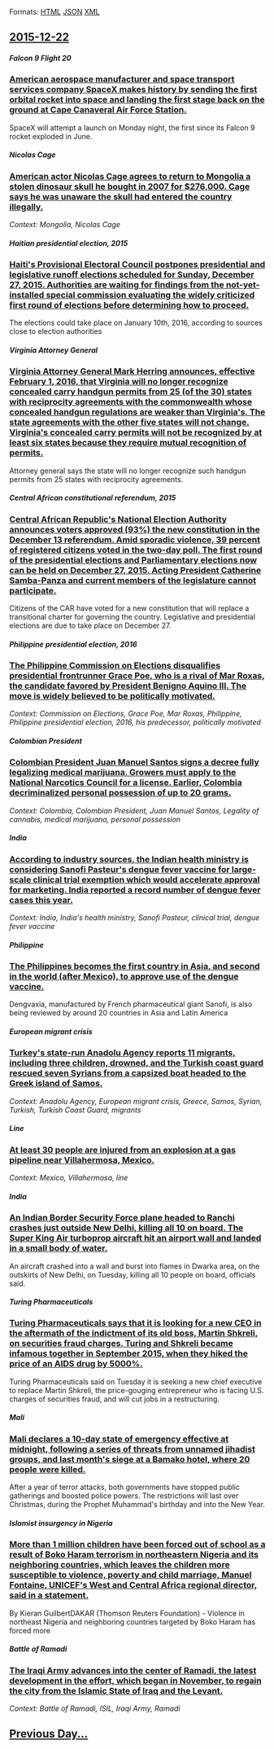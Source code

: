 
Formats: [HTML](2015/12/22/index.html)  [JSON](2015/12/22/index.json)  [XML](2015/12/22/index.xml)  

## [2015-12-22](/news/2015/12/22/index.md)

##### Falcon 9 Flight 20
### [American aerospace manufacturer and space transport services company SpaceX makes history by sending the first orbital rocket into space and landing the first stage back on the ground at Cape Canaveral Air Force Station. ](/news/2015/12/22/american-aerospace-manufacturer-and-space-transport-services-company-spacex-makes-history-by-sending-the-first-orbital-rocket-into-space-and.md)
SpaceX will attempt a launch on Monday night, the first since its Falcon 9 rocket exploded in June.

##### Nicolas Cage
### [American actor Nicolas Cage agrees to return to Mongolia a stolen dinosaur skull he bought in 2007 for $276,000. Cage says he was unaware the skull had entered the country illegally. ](/news/2015/12/22/american-actor-nicolas-cage-agrees-to-return-to-mongolia-a-stolen-dinosaur-skull-he-bought-in-2007-for-276-000-cage-says-he-was-unaware-th.md)
_Context: Mongolia, Nicolas Cage_

##### Haitian presidential election, 2015
### [Haiti's Provisional Electoral Council postpones presidential and legislative runoff elections scheduled for Sunday, December 27, 2015. Authorities are waiting for findings from the not-yet-installed special commission evaluating the widely criticized first round of elections before determining how to proceed. ](/news/2015/12/22/haitias-provisional-electoral-council-postpones-presidential-and-legislative-runoff-elections-scheduled-for-sunday-december-27-2015-aut.md)
The elections could take place on January 10th, 2016, according to sources close to election authorities

##### Virginia Attorney General
### [Virginia Attorney General Mark Herring announces, effective February 1, 2016, that Virginia will no longer recognize concealed carry handgun permits from 25 (of the 30) states with reciprocity agreements with the commonwealth whose concealed handgun regulations are weaker than Virginia's. The state agreements with the other five states will not change. Virginia's concealed carry permits will not be recognized by at least six states because they require mutual recognition of permits. ](/news/2015/12/22/virginia-attorney-general-mark-herring-announces-effective-february-1-2016-that-virginia-will-no-longer-recognize-concealed-carry-handgun.md)
Attorney general says the state will no longer recognize such handgun permits from 25 states with reciprocity agreements.

##### Central African constitutional referendum, 2015
### [Central African Republic's National Election Authority announces voters approved (93%) the new constitution in the December 13 referendum. Amid sporadic violence, 39 percent of registered citizens voted in the two-day poll. The first round of the presidential elections and Parliamentary elections now can be held on December 27, 2015. Acting President Catherine Samba-Panza and current members of the legislature cannot participate. ](/news/2015/12/22/central-african-republic-s-national-election-authority-announces-voters-approved-93-the-new-constitution-in-the-december-13-referendum-a.md)
Citizens of the CAR have voted for a new constitution that will replace a transitional charter for governing the country. Legislative and presidential elections are due to take place on December 27.

##### Philippine presidential election, 2016
### [The Philippine Commission on Elections disqualifies presidential frontrunner Grace Poe, who is a rival of Mar Roxas, the candidate favored by President Benigno Aquino III. The move is widely believed to be politically motivated. ](/news/2015/12/22/the-philippine-commission-on-elections-disqualifies-presidential-frontrunner-grace-poe-who-is-a-rival-of-mar-roxas-the-candidate-favored-b.md)
_Context: Commission on Elections, Grace Poe, Mar Roxas, Philippine, Philippine presidential election, 2016, his predecessor, politically motivated_

##### Colombian President
### [Colombian President Juan Manuel Santos signs a decree fully legalizing medical marijuana. Growers must apply to the National Narcotics Council for a license. Earlier, Colombia decriminalized personal possession of up to 20 grams. ](/news/2015/12/22/colombian-president-juan-manuel-santos-signs-a-decree-fully-legalizing-medical-marijuana-growers-must-apply-to-the-national-narcotics-counc.md)
_Context: Colombia, Colombian President, Juan Manuel Santos, Legality of cannabis, medical marijuana, personal possession_

##### India
### [According to industry sources, the Indian health ministry is considering Sanofi Pasteur's dengue fever vaccine for large-scale clinical trial exemption which would accelerate approval for marketing. India reported a record number of dengue fever cases this year. ](/news/2015/12/22/according-to-industry-sources-the-indian-health-ministry-is-considering-sanofi-pasteur-s-dengue-fever-vaccine-for-large-scale-clinical-tria.md)
_Context: India, India's health ministry, Sanofi Pasteur, clinical trial, dengue fever vaccine_

##### Philippine
### [The Philippines becomes the first country in Asia, and second in the world (after Mexico), to approve use of the dengue vaccine. ](/news/2015/12/22/the-philippines-becomes-the-first-country-in-asia-and-second-in-the-world-after-mexico-to-approve-use-of-the-dengue-vaccine.md)
Dengvaxia, manufactured by French pharmaceutical giant Sanofi, is also being reviewed by around 20 countries in Asia and Latin America

##### European migrant crisis
### [Turkey's state-run Anadolu Agency reports 11 migrants, including three children, drowned, and the Turkish coast guard rescued seven Syrians from a capsized boat headed to the Greek island of Samos. ](/news/2015/12/22/turkey-s-state-run-anadolu-agency-reports-11-migrants-including-three-children-drowned-and-the-turkish-coast-guard-rescued-seven-syrians.md)
_Context: Anadolu Agency, European migrant crisis, Greece, Samos, Syrian, Turkish, Turkish Coast Guard, migrants_

##### Line
### [At least 30 people are injured from an explosion at a gas pipeline near Villahermosa, Mexico. ](/news/2015/12/22/at-least-30-people-are-injured-from-an-explosion-at-a-gas-pipeline-near-villahermosa-mexico.md)
_Context: Mexico, Villahermosa, line_

##### India
### [An Indian Border Security Force plane headed to Ranchi crashes just outside New Delhi, killing all 10 on board. The Super King Air turboprop aircraft hit an airport wall and landed in a small body of water. ](/news/2015/12/22/an-indian-border-security-force-plane-headed-to-ranchi-crashes-just-outside-new-delhi-killing-all-10-on-board-the-super-king-air-turboprop.md)
An aircraft crashed into a wall and burst into flames in Dwarka area, on the outskirts of New Delhi, on Tuesday, killing all 10 people on board, officials said.

##### Turing Pharmaceuticals
### [Turing Pharmaceuticals says that it is looking for a new CEO in the aftermath of the indictment of its old boss, Martin Shkreli, on securities fraud charges. Turing and Shkreli became infamous together in September 2015, when they hiked the price of an AIDS drug by 5000%. ](/news/2015/12/22/turing-pharmaceuticals-says-that-it-is-looking-for-a-new-ceo-in-the-aftermath-of-the-indictment-of-its-old-boss-martin-shkreli-on-securiti.md)
Turing Pharmaceuticals said on Tuesday it is seeking a new chief executive to replace Martin Shkreli, the price-gouging entrepreneur who is facing U.S. charges of securities fraud, and will cut jobs in a restructuring.

##### Mali
### [Mali declares a 10-day state of emergency effective at midnight, following a series of threats from unnamed jihadist groups, and last month's siege at a Bamako hotel, where 20 people were killed. ](/news/2015/12/22/mali-declares-a-10-day-state-of-emergency-effective-at-midnight-following-a-series-of-threats-from-unnamed-jihadist-groups-and-last-month.md)
After a year of terror attacks, both governments have stopped public gatherings and boosted police powers. The restrictions will last over Christmas, during the Prophet Muhammad&#39;s birthday and into the New Year.

##### Islamist insurgency in Nigeria
### [More than 1 million children have been forced out of school as a result of Boko Haram terrorism in northeastern Nigeria and its neighboring countries, which leaves the children more susceptible to violence, poverty and child marriage, Manuel Fontaine, UNICEF's West and Central Africa regional director, said in a statement. ](/news/2015/12/22/more-than-1-million-children-have-been-forced-out-of-school-as-a-result-of-boko-haram-terrorism-in-northeastern-nigeria-and-its-neighboring.md)
By Kieran GuilbertDAKAR (Thomson Reuters Foundation) - Violence in northeast Nigeria and neighboring countries targeted by Boko Haram has forced more

##### Battle of Ramadi
### [The Iraqi Army advances into the center of Ramadi, the latest development in the effort, which began in November, to regain the city from the Islamic State of Iraq and the Levant. ](/news/2015/12/22/the-iraqi-army-advances-into-the-center-of-ramadi-the-latest-development-in-the-effort-which-began-in-november-to-regain-the-city-from-th.md)
_Context: Battle of Ramadi, ISIL, Iraqi Army, Ramadi_

## [Previous Day...](/news/2015/12/21/index.md)

